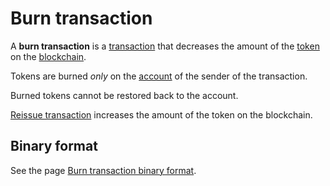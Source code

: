# Burn transaction

A **burn transaction** is a [transaction](/blockchain/transaction.md) that decreases the amount of the [token](/blockchain/token.md) on the [blockchain](/blockchain/blockchain.md).

Tokens are burned _only_ on the [account](/blockchain/account.md) of the sender of the transaction.

Burned tokens cannot be restored back to the account.

[Reissue transaction](/blockchain/transaction-type/reissue-transaction.md) increases the amount of the token on the blockchain.

## Binary format

See the page [Burn transaction binary format](/blockchain/binary-format/transaction-binary-format/burn-transaction-binary-format.md).

